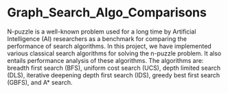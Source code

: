 # Graph_Search_Algo_Comparisons
N-puzzle is a well-known problem used for a long time by Artificial Intelligence (AI) researchers
as a benchmark for comparing the performance of search algorithms. In this project, we have implemented
various classical search algorithms for solving the n-puzzle problem. It
also entails performance analysis of these algorithms. The algorithms are: breadth first search
(BFS), uniform cost search (UCS), depth limited search (DLS), iterative deepening depth first
search (IDS), greedy best first search (GBFS), and A* search.
